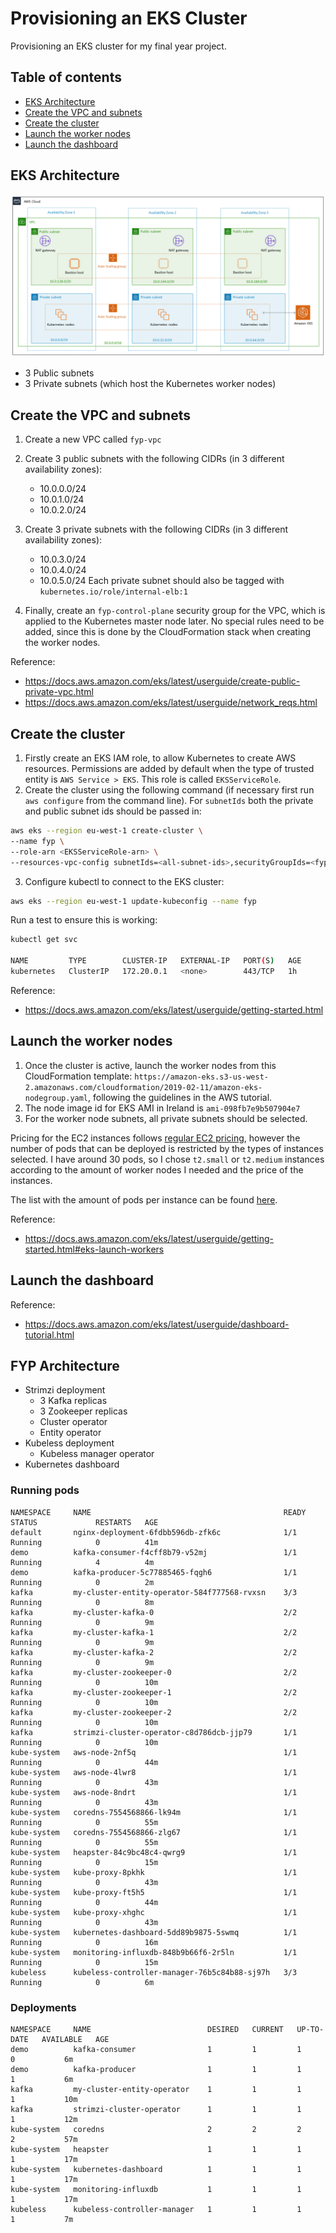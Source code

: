 # Provisioning an EKS Cluster

Provisioning an EKS cluster for my final year project.

## Table of contents

- [EKS Architecture](#eks-architecture)
- [Create the VPC and subnets](#create-the-vpc-and-subnets)
- [Create the cluster](#create-the-cluster)
- [Launch the worker nodes](#launch-the-worker-nodes)
- [Launch the dashboard](#launch-the-dashboard)

## EKS Architecture

<img src="./images/diagram.png">

- 3 Public subnets
- 3 Private subnets (which host the Kubernetes worker nodes)

## Create the VPC and subnets

1. Create a new VPC called `fyp-vpc`
2. Create 3 public subnets with the following CIDRs (in 3 different availability zones):
   - 10.0.0.0/24
   - 10.0.1.0/24
   - 10.0.2.0/24
3. Create 3 private subnets with the following CIDRs (in 3 different availability zones):

   - 10.0.3.0/24
   - 10.0.4.0/24
   - 10.0.5.0/24
     Each private subnet should also be tagged with `kubernetes.io/role/internal-elb:1`

4. Finally, create an `fyp-control-plane` security group for the VPC, which is applied to the Kubernetes master node later. No special rules need to be added, since this is done by the CloudFormation stack when creating the worker nodes.

Reference:

- https://docs.aws.amazon.com/eks/latest/userguide/create-public-private-vpc.html
- https://docs.aws.amazon.com/eks/latest/userguide/network_reqs.html

## Create the cluster

1. Firstly create an EKS IAM role, to allow Kubernetes to create AWS resources. Permissions are added by default when the type of trusted entity is `AWS Service > EKS`. This role is called `EKSServiceRole`.
2. Create the cluster using the following command (if necessary first run `aws configure` from the command line). For `subnetIds` both the private and public subnet ids should be passed in:

```sh
aws eks --region eu-west-1 create-cluster \
--name fyp \
--role-arn <EKSServiceRole-arn> \
--resources-vpc-config subnetIds=<all-subnet-ids>,securityGroupIds=<fyp-control-plane-security-group-id>
```

3. Configure kubectl to connect to the EKS cluster:

```sh
aws eks --region eu-west-1 update-kubeconfig --name fyp
```

Run a test to ensure this is working:

```sh
kubectl get svc

NAME         TYPE        CLUSTER-IP   EXTERNAL-IP   PORT(S)   AGE
kubernetes   ClusterIP   172.20.0.1   <none>        443/TCP   1h
```

Reference:

- https://docs.aws.amazon.com/eks/latest/userguide/getting-started.html

## Launch the worker nodes

1. Once the cluster is active, launch the worker nodes from this CloudFormation template: `https://amazon-eks.s3-us-west-2.amazonaws.com/cloudformation/2019-02-11/amazon-eks-nodegroup.yaml`, following the guidelines in the AWS tutorial.
2. The node image id for EKS AMI in Ireland is `ami-098fb7e9b507904e7`
3. For the worker node subnets, all private subnets should be selected.

Pricing for the EC2 instances follows [regular EC2 pricing](https://aws.amazon.com/ec2/pricing/on-demand/),
however the number of pods that can be deployed is restricted by the types of instances selected. I have around 30 pods, so I chose `t2.small` or `t2.medium` instances according to the amount of worker nodes I needed and the price of the instances.

The list with the amount of pods per instance can be found [here](https://github.com/awslabs/amazon-eks-ami/blob/master/files/eni-max-pods.txt).

Reference:

- https://docs.aws.amazon.com/eks/latest/userguide/getting-started.html#eks-launch-workers

## Launch the dashboard

Reference:

- https://docs.aws.amazon.com/eks/latest/userguide/dashboard-tutorial.html

## FYP Architecture

- Strimzi deployment
  - 3 Kafka replicas
  - 3 Zookeeper replicas
  - Cluster operator
  - Entity operator
- Kubeless deployment
  - Kubeless manager operator
- Kubernetes dashboard

### Running pods

```
NAMESPACE     NAME                                           READY   STATUS             RESTARTS   AGE
default       nginx-deployment-6fdbb596db-zfk6c              1/1     Running            0          41m
demo          kafka-consumer-f4cff8b79-v52mj                 1/1     Running            4          4m
demo          kafka-producer-5c77885465-fqgh6                1/1     Running            0          2m
kafka         my-cluster-entity-operator-584f777568-rvxsn    3/3     Running            0          8m
kafka         my-cluster-kafka-0                             2/2     Running            0          9m
kafka         my-cluster-kafka-1                             2/2     Running            0          9m
kafka         my-cluster-kafka-2                             2/2     Running            0          9m
kafka         my-cluster-zookeeper-0                         2/2     Running            0          10m
kafka         my-cluster-zookeeper-1                         2/2     Running            0          10m
kafka         my-cluster-zookeeper-2                         2/2     Running            0          10m
kafka         strimzi-cluster-operator-c8d786dcb-jjp79       1/1     Running            0          10m
kube-system   aws-node-2nf5q                                 1/1     Running            0          44m
kube-system   aws-node-4lwr8                                 1/1     Running            0          43m
kube-system   aws-node-8ndrt                                 1/1     Running            0          43m
kube-system   coredns-7554568866-lk94m                       1/1     Running            0          55m
kube-system   coredns-7554568866-zlg67                       1/1     Running            0          55m
kube-system   heapster-84c9bc48c4-qwrg9                      1/1     Running            0          15m
kube-system   kube-proxy-8pkhk                               1/1     Running            0          43m
kube-system   kube-proxy-ft5h5                               1/1     Running            0          44m
kube-system   kube-proxy-xhghc                               1/1     Running            0          43m
kube-system   kubernetes-dashboard-5dd89b9875-5swmq          1/1     Running            0          16m
kube-system   monitoring-influxdb-848b9b66f6-2r5ln           1/1     Running            0          15m
kubeless      kubeless-controller-manager-76b5c84b88-sj97h   3/3     Running            0          6m
```

### Deployments

```
NAMESPACE     NAME                          DESIRED   CURRENT   UP-TO-DATE   AVAILABLE   AGE
demo          kafka-consumer                1         1         1            0           6m
demo          kafka-producer                1         1         1            1           6m
kafka         my-cluster-entity-operator    1         1         1            1           10m
kafka         strimzi-cluster-operator      1         1         1            1           12m
kube-system   coredns                       2         2         2            2           57m
kube-system   heapster                      1         1         1            1           17m
kube-system   kubernetes-dashboard          1         1         1            1           17m
kube-system   monitoring-influxdb           1         1         1            1           17m
kubeless      kubeless-controller-manager   1         1         1            1           7m
```
